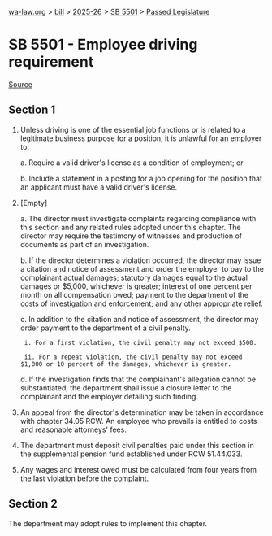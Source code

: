 [wa-law.org](/) > [bill](/bill/) > [2025-26](/bill/2025-26/) > [SB 5501](/bill/2025-26/sb/5501/) > [Passed Legislature](/bill/2025-26/sb/5501/S.PL/)

# SB 5501 - Employee driving requirement

[Source](http://lawfilesext.leg.wa.gov/biennium/2025-26/Pdf/Bills/Senate%20Passed%20Legislature/5501-S.PL.pdf)

## Section 1
1. Unless driving is one of the essential job functions or is related to a legitimate business purpose for a position, it is unlawful for an employer to:

    a. Require a valid driver's license as a condition of employment; or

    b. Include a statement in a posting for a job opening for the position that an applicant must have a valid driver's license.

2. [Empty]

    a. The director must investigate complaints regarding compliance with this section and any related rules adopted under this chapter. The director may require the testimony of witnesses and production of documents as part of an investigation.

    b. If the director determines a violation occurred, the director may issue a citation and notice of assessment and order the employer to pay to the complainant actual damages; statutory damages equal to the actual damages or $5,000, whichever is greater; interest of one percent per month on all compensation owed; payment to the department of the costs of investigation and enforcement; and any other appropriate relief.

    c. In addition to the citation and notice of assessment, the director may order payment to the department of a civil penalty.

        i. For a first violation, the civil penalty may not exceed $500.

        ii. For a repeat violation, the civil penalty may not exceed $1,000 or 10 percent of the damages, whichever is greater.

    d. If the investigation finds that the complainant's allegation cannot be substantiated, the department shall issue a closure letter to the complainant and the employer detailing such finding.

3. An appeal from the director's determination may be taken in accordance with chapter 34.05 RCW. An employee who prevails is entitled to costs and reasonable attorneys' fees.

4. The department must deposit civil penalties paid under this section in the supplemental pension fund established under RCW 51.44.033.

5. Any wages and interest owed must be calculated from four years from the last violation before the complaint.

## Section 2
The department may adopt rules to implement this chapter.

